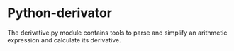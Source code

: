 # Python-derivator
The derivative.py module contains tools to parse and simplify an arithmetic expression and calculate its derivative.



